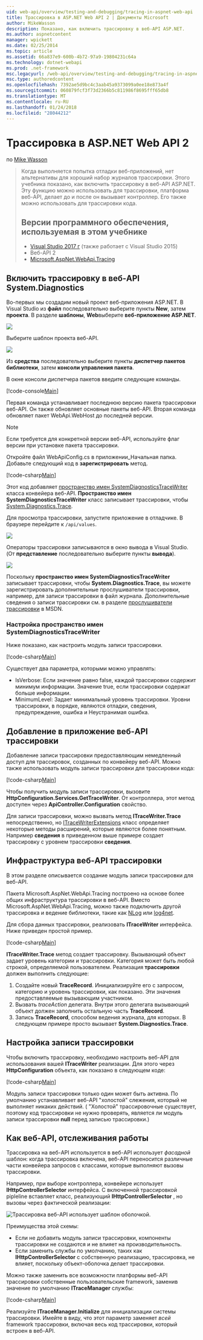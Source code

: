 ```yaml
---
uid: web-api/overview/testing-and-debugging/tracing-in-aspnet-web-api
title: Трассировка в ASP.NET Web API 2 | Документы Microsoft
author: MikeWasson
description: Показано, как включить трассировку в веб-API ASP.NET.
ms.author: aspnetcontent
manager: wpickett
ms.date: 02/25/2014
ms.topic: article
ms.assetid: 66a837e9-600b-4b72-97a9-19804231c64a
ms.technology: dotnet-webapi
ms.prod: .net-framework
msc.legacyurl: /web-api/overview/testing-and-debugging/tracing-in-aspnet-web-api
msc.type: authoredcontent
ms.openlocfilehash: 7392ae5d9bc4c3aab45a9373099a0ee18e873a4f
ms.sourcegitcommit: 060879fcf3f73d2366b5c811986f8695fff65db8
ms.translationtype: MT
ms.contentlocale: ru-RU
ms.lasthandoff: 01/24/2018
ms.locfileid: "28044212"
---
```

<a name="tracing-in-aspnet-web-api-2"></a>Трассировка в ASP.NET Web API 2
====================
по [Mike Wasson](https://github.com/MikeWasson)

> Когда выполняется попытка отладки веб-приложений, нет альтернативы для хороший набор журналов трассировки. Этого учебника показано, как включить трассировку в веб-API ASP.NET. Эту функцию можно использовать для трассировки, платформа веб-API, делает до и после он вызывает контроллер. Его также можно использовать для трассировки кода.
> 
> ## <a name="software-versions-used-in-the-tutorial"></a>Версии программного обеспечения, используемая в этом учебнике
> 
> 
> - [Visual Studio 2017 г](https://www.visualstudio.com/downloads/) (также работает с Visual Studio 2015)
> - Веб-API 2
> - [Microsoft.AspNet.WebApi.Tracing](http://www.nuget.org/packages/Microsoft.AspNet.WebApi.Tracing)


## <a name="enable-systemdiagnostics-tracing-in-web-api"></a>Включить трассировку в веб-API System.Diagnostics

Во-первых мы создадим новый проект веб-приложения ASP.NET. В Visual Studio из **файл** последовательно выберите пункты **New**, затем **проекта**. В разделе **шаблоны**, **Web**выберите **веб-приложение ASP.NET**.

[![](tracing-in-aspnet-web-api/_static/image2.png)](tracing-in-aspnet-web-api/_static/image1.png)

Выберите шаблон проекта веб-API.

[![](tracing-in-aspnet-web-api/_static/image4.png)](tracing-in-aspnet-web-api/_static/image3.png)

Из **средства** последовательно выберите пункты **диспетчер пакетов библиотеки**, затем **консоли управления пакета**.

В окне консоли диспетчера пакетов введите следующие команды.

[!code-console[Main](tracing-in-aspnet-web-api/samples/sample1.cmd)]

Первая команда устанавливает последнюю версию пакета трассировки веб-API. Он также обновляет основные пакеты веб-API. Вторая команда обновляет пакет WebApi.WebHost до последней версии.

> [!NOTE]
> Если требуется для конкретной версии веб-API, используйте флаг версии при установке пакета трассировки.


Откройте файл WebApiConfig.cs в приложении\_Начальная папка. Добавьте следующий код в **зарегистрировать** метод.

[!code-csharp[Main](tracing-in-aspnet-web-api/samples/sample2.cs?highlight=6)]

Этот код добавляет [пространство имен SystemDiagnosticsTraceWriter](https://msdn.microsoft.com/library/system.web.http.tracing.systemdiagnosticstracewriter.aspx) класса конвейера веб-API. **Пространство имен SystemDiagnosticsTraceWriter** класс записывает трассировки, чтобы [System.Diagnostics.Trace](https://msdn.microsoft.com/library/system.diagnostics.trace).

Для просмотра трассировки, запустите приложение в отладчике. В браузере перейдите к `/api/values`.

![](tracing-in-aspnet-web-api/_static/image5.png)

Операторы трассировки записываются в окно вывода в Visual Studio. (От **представление** последовательно выберите пункты **вывода**).

[![](tracing-in-aspnet-web-api/_static/image7.png)](tracing-in-aspnet-web-api/_static/image6.png)

Поскольку **пространство имен SystemDiagnosticsTraceWriter** записывает трассировки, чтобы **System.Diagnostics.Trace**, вы можете зарегистрировать дополнительные прослушиватели трассировки, например, для записи трассировки в файл журнала. Дополнительные сведения о записи трассировки см. в разделе [прослушиватели трассировки](https://msdn.microsoft.com/library/4y5y10s7.aspx) в MSDN.

### <a name="configuring-systemdiagnosticstracewriter"></a>Настройка пространство имен SystemDiagnosticsTraceWriter

Ниже показано, как настроить модуль записи трассировки.

[!code-csharp[Main](tracing-in-aspnet-web-api/samples/sample3.cs)]

Существует два параметра, которыми можно управлять:

- IsVerbose: Если значение равно false, каждой трассировки содержит минимум информации. Значение true, если трассировки содержат больше информации.
- MinimumLevel: Задает минимальный уровень трассировки. Уровни трассировки, в порядке, являются отладки, сведения, предупреждение, ошибка и Неустранимая ошибка.

## <a name="adding-traces-to-your-web-api-application"></a>Добавление в приложение веб-API трассировки

Добавление записи трассировки предоставляющим немедленный доступ для трассировок, созданных по конвейеру веб-API. Можно также использовать модуль записи трассировки для трассировки кода:

[!code-csharp[Main](tracing-in-aspnet-web-api/samples/sample4.cs)]

Чтобы получить модуль записи трассировки, вызовите **HttpConfiguration.Services.GetTraceWriter**. От контроллера, этот метод доступен через **ApiController.Configuration** свойство.

Для записи трассировки, можно вызвать метод **ITraceWriter.Trace** непосредственно, но [ITraceWriterExtensions](https://msdn.microsoft.com/library/system.web.http.tracing.itracewriterextensions.aspx) класс определяет некоторые методы расширений, которые являются более понятным. Например **сведения** в приведенном выше примере создает трассировку с уровнем трассировки **сведения**.

## <a name="web-api-tracing-infrastructure"></a>Инфраструктура веб-API трассировки

В этом разделе описывается создание модуль записи трассировки для веб-API.

Пакета Microsoft.AspNet.WebApi.Tracing построено на основе более общих инфраструктура трассировки в веб-API. Вместо Microsoft.AspNet.WebApi.Tracing, можно также подключить другой трассировка и ведение библиотеки, такие как [NLog](http://nlog-project.org/) или [log4net](http://logging.apache.org/log4net/).

Для сбора данных трассировки, реализовать **ITraceWriter** интерфейса. Ниже приведен простой пример.

[!code-csharp[Main](tracing-in-aspnet-web-api/samples/sample5.cs)]

**ITraceWriter.Trace** метод создает трассировку. Вызывающий объект задает уровень категории и трассировки. Категория может быть любой строкой, определяемой пользователем. Реализация **трассировки** должен выполнить следующие:

1. Создайте новый **TraceRecord**. Инициализируйте его с запросом, категорию и уровень трассировки, как показано. Эти значения предоставляемые вызывающим участником.
2. Вызвать *traceAction* делегата. Внутри этого делегата вызывающий объект должен заполнить остальную часть **TraceRecord**.
3. Запись **TraceRecord**, способом ведения журнала, для которых. В следующем примере просто вызывает **System.Diagnostics.Trace**.

## <a name="setting-the-trace-writer"></a>Настройка записи трассировки

Чтобы включить трассировку, необходимо настроить веб-API для использования вашей **ITraceWriter** реализации. Для этого через **HttpConfiguration** объекта, как показано в следующем коде:

[!code-csharp[Main](tracing-in-aspnet-web-api/samples/sample6.cs)]

Модуль записи трассировки только один может быть активна. По умолчанию устанавливает веб-API &quot;холостой&quot; слежения, который не выполняет никаких действий. ( &quot;Холостой&quot; трассировочные существует, поэтому код трассировки не нужно проверять, является ли модуль записи трассировки **null** перед записью трассировки.)

## <a name="how-web-api-tracing-works"></a>Как веб-API, отслеживания работы

Трассировка на веб-API используется в веб-API использует *фасадной* шаблон: когда трассировка включена, веб-API переносится различные части конвейера запросов с классами, которые выполняют вызовы трассировки.

Например, при выборе контроллера, конвейере использует **IHttpControllerSelector** интерфейса. С включенной трассировкой pipleline вставляет класс, реализующий **IHttpControllerSelector** , но вызовы через фактической реализации:

![Трассировка веб-API использует шаблон оболочкой.](tracing-in-aspnet-web-api/_static/image8.png)

Преимущества этой схемы:

- Если не добавить модуль записи трассировки, компоненты трассировки не создаются и не влияет на производительность.
- Если заменить службы по умолчанию, таких как **IHttpControllerSelector** с собственную реализацию, трассировка, не влияет, поскольку объект-оболочка делает трассировки.

Можно также заменить все возможности платформы веб-API трассировки собственные пользовательские framework, заменив значение по умолчанию **ITraceManager** службы:

[!code-csharp[Main](tracing-in-aspnet-web-api/samples/sample7.cs)]

Реализуйте **ITraceManager.Initialize** для инициализации системы трассировки. Имейте в виду, что этот параметр заменяет *всей* framework трассировки, включая весь код трассировки, который встроен в веб-API.
